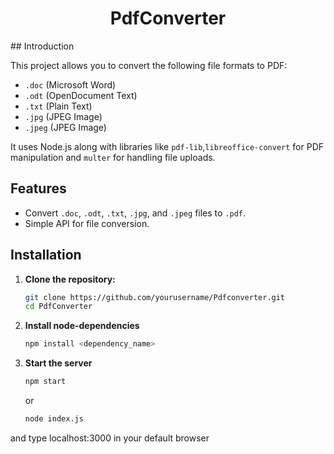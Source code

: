 <center>
  <h1>PdfConverter</h1>
</center>
## Introduction

This project allows you to convert the following file formats to PDF:

- `.doc` (Microsoft Word)
- `.odt` (OpenDocument Text)
- `.txt` (Plain Text)
- `.jpg` (JPEG Image)
- `.jpeg` (JPEG Image)

It uses Node.js along with libraries like `pdf-lib`,`libreoffice-convert` for PDF manipulation and `multer` for handling file uploads.

## Features

- Convert `.doc`, `.odt`, `.txt`, `.jpg`, and `.jpeg` files to `.pdf`.
- Simple API for file conversion.

## Installation

1. **Clone the repository:**

   ```bash
   git clone https://github.com/yourusername/Pdfconverter.git
   cd PdfConverter
   ```

2. **Install node-dependencies**

    ```bash
    npm install <dependency_name>
    ```

3. **Start the server**

   ```bash
   npm start
   ```
   or
   ```bash
   node index.js
   ```
  and type localhost:3000 in your default browser
   
